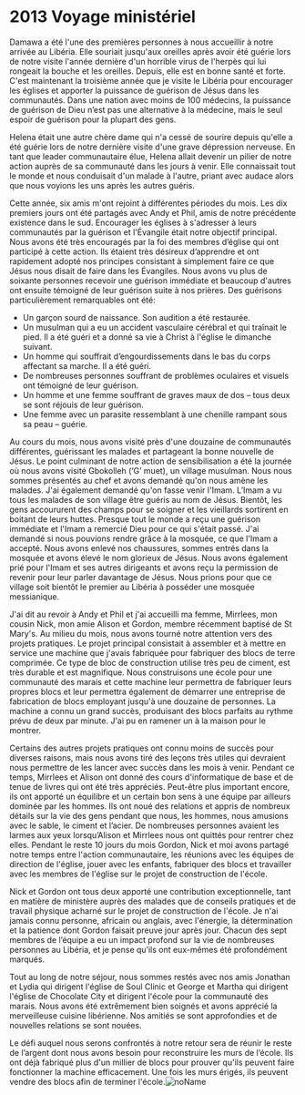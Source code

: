 # 2013 Voyage ministériel

Damawa a été l'une des premières personnes à nous accueillir à notre arrivée au Libéria. Elle souriait jusqu'aux oreilles après avoir été guérie lors de notre visite l'année dernière d'un horrible virus de l'herpès qui lui rongeait la bouche et les oreilles. Depuis, elle est en bonne santé et forte. C'est maintenant la troisième année que je visite le Libéria pour encourager les églises et apporter la puissance de guérison de Jésus dans les communautés. Dans une nation avec moins de 100 médecins, la puissance de guérison de Dieu n’est pas une alternative à la médecine, mais le seul espoir de guérison pour la plupart des gens.

Helena était une autre chère dame qui n'a cessé de sourire depuis qu'elle a été guérie lors de notre dernière visite d'une grave dépression nerveuse. En tant que leader communautaire élue, Helena allait devenir un pilier de notre action auprès de sa communauté dans les jours à venir. Elle connaissait tout le monde et nous conduisait d'un malade à l'autre, priant avec audace alors que nous voyions les uns après les autres guéris.

Cette année, six amis m'ont rejoint à différentes périodes du mois. Les dix premiers jours ont été partagés avec Andy et Phil, amis de notre précédente existence dans le sud. Encourager les églises à s'adresser à leurs communautés par la guérison et l'Évangile était notre objectif principal. Nous avons été très encouragés par la foi des membres d’église qui ont participé à cette action. Ils étaient très désireux d’apprendre et ont rapidement adopté nos principes consistant à simplement faire ce que Jésus nous disait de faire dans les Évangiles. Nous avons vu plus de soixante personnes recevoir une guérison immédiate et beaucoup d'autres ont ensuite témoigné de leur guérison suite à nos prières. Des guérisons particulièrement remarquables ont été:

-   Un garçon sourd de naissance. Son audition a été restaurée.
-   Un musulman qui a eu un accident vasculaire cérébral et qui traînait le pied. Il a été guéri et a donné sa vie à Christ à l'église le dimanche suivant.
-   Un homme qui souffrait d’engourdissements dans le bas du corps affectant sa marche. Il a été guéri.
-   De nombreuses personnes souffrant de problèmes oculaires et visuels ont témoigné de leur guérison.
-   Un homme et une femme souffrant de graves maux de dos – tous deux se sont réjouis de leur guérison.
-   Une femme avec un parasite ressemblant à une chenille rampant sous sa peau – guérie.

Au cours du mois, nous avons visité près d'une douzaine de communautés différentes, guérissant les malades et partageant la bonne nouvelle de Jésus. Le point culminant de notre action de sensibilisation a été la journée où nous avons visité Gbokolleh (‘G’ muet), un village musulman. Nous nous sommes présentés au chef et avons demandé qu'on nous amène les malades. J'ai également demandé qu'on fasse venir l'Imam. L’Imam a vu tous les malades de son village être guéris au nom de Jésus. Bientôt, les gens accoururent des champs pour se soigner et les vieillards sortirent en boitant de leurs huttes. Presque tout le monde a reçu une guérison immédiate et l'Imam a remercié Dieu pour ce qui s'était passé. J'ai demandé si nous pouvions rendre grâce à la mosquée, ce que l'Imam a accepté. Nous avons enlevé nos chaussures, sommes entrés dans la mosquée et avons élevé le nom glorieux de Jésus. Nous avons également prié pour l'Imam et ses autres dirigeants et avons reçu la permission de revenir pour leur parler davantage de Jésus. Nous prions pour que ce village soit bientôt le premier au Libéria à posséder une mosquée messianique.

J'ai dit au revoir à Andy et Phil et j'ai accueilli ma femme, Mirrlees, mon cousin Nick, mon amie Alison et Gordon, membre récemment baptisé de St Mary's. Au milieu du mois, nous avons tourné notre attention vers des projets pratiques. Le projet principal consistait à assembler et à mettre en service une machine que j'avais fabriquée pour fabriquer des blocs de terre comprimée. Ce type de bloc de construction utilise très peu de ciment, est très durable et est magnifique. Nous construisons une école pour une communauté des marais et cette machine leur permettra de fabriquer leurs propres blocs et leur permettra également de démarrer une entreprise de fabrication de blocs employant jusqu'à une douzaine de personnes. La machine a connu un grand succès, produisant des blocs parfaits au rythme prévu de deux par minute. J'ai pu en ramener un à la maison pour le montrer.

Certains des autres projets pratiques ont connu moins de succès pour diverses raisons, mais nous avons tiré des leçons très utiles qui devraient nous permettre de les lancer avec succès dans les mois à venir. Pendant ce temps, Mirrlees et Alison ont donné des cours d'informatique de base et de tenue de livres qui ont été très appréciés. Peut-être plus important encore, ils ont apporté un équilibre et un certain bon sens à une équipe par ailleurs dominée par les hommes. Ils ont noué des relations et appris de nombreux détails sur la vie des gens pendant que nous, les hommes, nous amusions avec le sable, le ciment et l’acier. De nombreuses personnes avaient les larmes aux yeux lorsqu’Alison et Mirrlees nous ont quittés pour rentrer chez elles. Pendant le reste 10 jours du mois Gordon, Nick et moi avons partagé notre temps entre l'action communautaire, les réunions avec les équipes de direction de l'église, jouer avec les enfants, fabriquer des blocs et travailler avec les membres de l'église sur le projet de construction de l'école.

Nick et Gordon ont tous deux apporté une contribution exceptionnelle, tant en matière de ministère auprès des malades que de conseils pratiques et de travail physique acharné sur le projet de construction de l'école. Je n'ai jamais connu personne, africain ou anglais, avec l'énergie, la détermination et la patience dont Gordon faisait preuve jour après jour. Chacun des sept membres de l’équipe a eu un impact profond sur la vie de nombreuses personnes au Libéria, et je pense qu’ils ont eux-mêmes été profondément marqués.

Tout au long de notre séjour, nous sommes restés avec nos amis Jonathan et Lydia qui dirigent l'église de Soul Clinic et George et Martha qui dirigent l'église de Chocolate City et dirigent l'école pour la communauté des marais. Nous avons été extrêmement bien soignés et avons apprécié la merveilleuse cuisine libérienne. Nos amitiés se sont approfondies et de nouvelles relations se sont nouées.

Le défi auquel nous serons confrontés à notre retour sera de réunir le reste de l’argent dont nous avons besoin pour reconstruire les murs de l’école. Ils ont déjà fabriqué plus d'un millier de blocs pour prouver qu'ils peuvent faire fonctionner la machine efficacement. Une fois les murs érigés, ils peuvent vendre des blocs afin de terminer l'école.![noName](/media/03_Blog/2013-Ministry-Trip/c6214ece5010b7a388c087471b8f4a38.jpeg)
